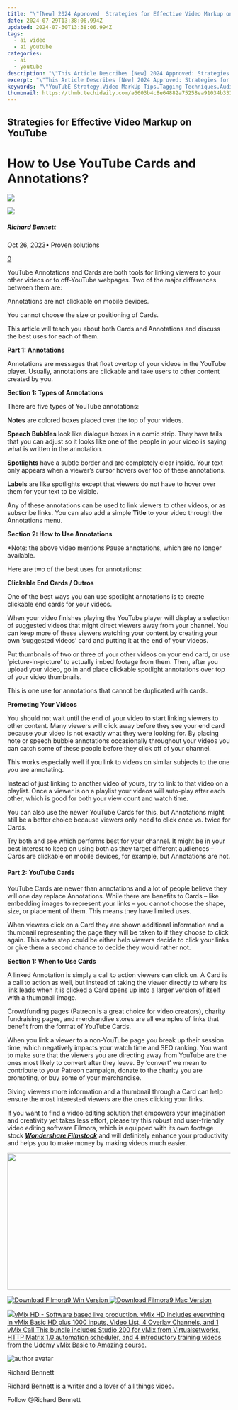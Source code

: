```yaml
---
title: "\"[New] 2024 Approved  Strategies for Effective Video Markup on YouTube\""
date: 2024-07-29T13:38:06.994Z
updated: 2024-07-30T13:38:06.994Z
tags:
  - ai video
  - ai youtube
categories:
  - ai
  - youtube
description: "\"This Article Describes [New] 2024 Approved: Strategies for Effective Video Markup on YouTube\""
excerpt: "\"This Article Describes [New] 2024 Approved: Strategies for Effective Video Markup on YouTube\""
keywords: "\"YouTubE Strategy,Video MarkUp Tips,Tagging Techniques,Audience Engagement,High-Ranking Videos,Content Optimization,YouTube SEO Guide\""
thumbnail: https://thmb.techidaily.com/a6603b4c8e64882a75258ea91034b33184d3edc319264524a7b728bfe67ef7f7.jpg
---
```


## Strategies for Effective Video Markup on YouTube

# How to Use YouTube Cards and Annotations?

<!-- affiliate ads begin -->
<a href="https://store.iobit.com/order/checkout.php?PRODS=1468905&QTY=1&AFFILIATE=108875&CART=1"><img src="https://secure.avangate.com/images/merchant/184260348236f9554fe9375772ff966e/ascscan_728x90.png" border="0"></a>
<!-- affiliate ads end -->
![](https://images.wondershare.com/filmora/article-images/richard-bennett.jpg)

##### Richard Bennett

 Oct 26, 2023• Proven solutions

[0](#commentsBoxSeoTemplate)

YouTube Annotations and Cards are both tools for linking viewers to your other videos or to off-YouTube webpages. Two of the major differences between them are:

Annotations are not clickable on mobile devices.

You cannot choose the size or positioning of Cards.

This article will teach you about both Cards and Annotations and discuss the best uses for each of them.

**Part 1: Annotations**

Annotations are messages that float overtop of your videos in the YouTube player. Usually, annotations are clickable and take users to other content created by you.

**Section 1: Types of Annotations**

There are five types of YouTube annotations:

**Notes** are colored boxes placed over the top of your videos.

**Speech Bubbles** look like dialogue boxes in a comic strip. They have tails that you can adjust so it looks like one of the people in your video is saying what is written in the annotation.

**Spotlights** have a subtle border and are completely clear inside. Your text only appears when a viewer’s cursor hovers over top of these annotations.

**Labels** are like spotlights except that viewers do not have to hover over them for your text to be visible.

Any of these annotations can be used to link viewers to other videos, or as subscribe links. You can also add a simple **Title** to your video through the Annotations menu.

**Section 2: How to Use Annotations**

\*Note: the above video mentions Pause annotations, which are no longer available.

Here are two of the best uses for annotations:

**Clickable End Cards / Outros**

One of the best ways you can use spotlight annotations is to create clickable end cards for your videos.

When your video finishes playing the YouTube player will display a selection of suggested videos that might direct viewers away from your channel. You can keep more of these viewers watching your content by creating your own ‘suggested videos’ card and putting it at the end of your videos.

Put thumbnails of two or three of your other videos on your end card, or use ‘picture-in-picture’ to actually imbed footage from them. Then, after you upload your video, go in and place clickable spotlight annotations over top of your video thumbnails.

This is one use for annotations that cannot be duplicated with cards.

**Promoting Your Videos**

You should not wait until the end of your video to start linking viewers to other content. Many viewers will click away before they see your end card because your video is not exactly what they were looking for. By placing note or speech bubble annotations occasionally throughout your videos you can catch some of these people before they click off of your channel.

This works especially well if you link to videos on similar subjects to the one you are annotating.

Instead of just linking to another video of yours, try to link to that video on a playlist. Once a viewer is on a playlist your videos will auto-play after each other, which is good for both your view count and watch time.

You can also use the newer YouTube Cards for this, but Annotations might still be a better choice because viewers only need to click once vs. twice for Cards.

Try both and see which performs best for your channel. It might be in your best interest to keep on using both as they target different audiences – Cards are clickable on mobile devices, for example, but Annotations are not.

#### **Part 2: YouTube Cards**

YouTube Cards are newer than annotations and a lot of people believe they will one day replace Annotations. While there are benefits to Cards – like embedding images to represent your links – you cannot choose the shape, size, or placement of them. This means they have limited uses.

When viewers click on a Card they are shown additional information and a thumbnail representing the page they will be taken to if they choose to click again. This extra step could be either help viewers decide to click your links or give them a second chance to decide they would rather not.

**Section 1: When to Use Cards**

A linked Annotation is simply a call to action viewers can click on. A Card is a call to action as well, but instead of taking the viewer directly to where its link leads when it is clicked a Card opens up into a larger version of itself with a thumbnail image.

Crowdfunding pages (Patreon is a great choice for video creators), charity fundraising pages, and merchandise stores are all examples of links that benefit from the format of YouTube Cards.

When you link a viewer to a non-YouTube page you break up their session time, which negatively impacts your watch time and SEO ranking. You want to make sure that the viewers you are directing away from YouTube are the ones most likely to convert after they leave. By ‘convert’ we mean to contribute to your Patreon campaign, donate to the charity you are promoting, or buy some of your merchandise.

Giving viewers more information and a thumbnail through a Card can help ensure the most interested viewers are the ones clicking your links.

If you want to find a video editing solution that empowers your imagination and creativity yet takes less effort, please try this robust and user-friendly video editing software Filmora, which is equipped with its own footage stock **_[Wondershare Filmstock](https://www.filmstocks.com/?fs%5Fchannel=ws)_** and will definitely enhance your productivity and helps you to make money by making videos much easier.

<!-- affiliate ads begin -->
<a href="https://martinic.evyy.net/c/5597632/1422856/4482" target="_top" id="1422856"><img src="//a.impactradius-go.com/display-ad/4482-1422856" border="0" alt="" width="580" height="309"/></a>
<!-- affiliate ads end -->
[![Download Filmora9 Win Version](https://images.wondershare.com/filmora/guide/download-btn-win.jpg) ](https://tools.techidaily.com/wondershare/filmora/download/) [![Download Filmora9 Mac Version](https://images.wondershare.com/filmora/guide/download-btn-mac.jpg) ](https://tools.techidaily.com/wondershare/filmora/download/)

<!-- affiliate ads begin -->
<a href="https://secure.2checkout.com/order/checkout.php?PRODS=4718730&QTY=1&AFFILIATE=108875&CART=1"> <img src="https://secure.avangate.com/images/merchant/ce9a6fb2becc2d235e62b125e9260102/products/copy_vMixCallScreenshot1-large.jpg" border="0">vMix HD - Software based live production. vMix HD includes everything in vMix Basic HD plus 1000 inputs, Video List, 4 Overlay Channels, and 1 vMix Call 
This bundle includes Studio 200 for vMix from Virtualsetworks, HTTP Matrix 1.0 automation scheduler, and 4 introductory training videos from the Udemy vMix Basic to Amazing course. </a>
<!-- affiliate ads end -->
![author avatar](https://images.wondershare.com/filmora/article-images/richard-bennett.jpg)

Richard Bennett

Richard Bennett is a writer and a lover of all things video.

Follow @Richard Bennett


<ins class="adsbygoogle"
     style="display:block"
     data-ad-format="autorelaxed"
     data-ad-client="ca-pub-7571918770474297"
     data-ad-slot="1223367746"></ins>



<ins class="adsbygoogle"
     style="display:block"
     data-ad-client="ca-pub-7571918770474297"
     data-ad-slot="8358498916"
     data-ad-format="auto"
     data-full-width-responsive="true"></ins>


